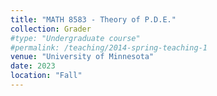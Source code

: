 ```yaml
---
title: "MATH 8583 - Theory of P.D.E."
collection: Grader
#type: "Undergraduate course"
#permalink: /teaching/2014-spring-teaching-1
venue: "University of Minnesota"
date: 2023
location: "Fall"
---
```

